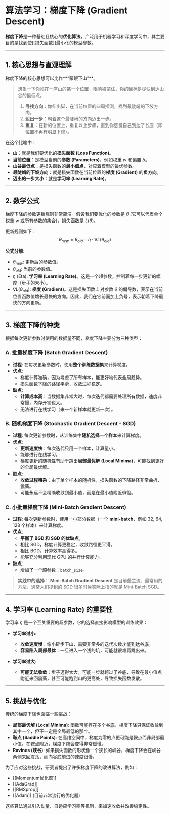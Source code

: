 # 算法学习：梯度下降 (Gradient Descent)

**梯度下降**是一种基础且核心的**优化算法**，广泛用于机器学习和深度学习中，其主要目的是找到使[[损失函数]]最小化的模型参数。

---

## 1. 核心思想与直观理解

梯度下降的核心思想可以比作**“蒙眼下山”**。

> 想象一下你站在一座山的某一个位置，眼睛被蒙住，你的目标是尽快到达山谷的最低点。
> 1.  **寻找方向**：你伸出脚，在当前位置的四周探测，找到最陡峭的下坡方向。
> 2.  **迈出一步**：朝着这个最陡峭的方向迈出一步。
> 3.  **重复**：在新的位置上，重复以上步骤，直到你感觉自己到达了谷底（即位置不再有明显下降）。

在这个比喻中：
- **山**：就是我们要优化的**损失函数 (Loss Function)**。
- **当前位置**：是模型当前的**参数 (Parameters)**，例如权重 $w$ 和偏置 $b$。
- **山谷最低点**：是损失函数的**最小值点**，对应着模型的最优参数。
- **最陡峭的下坡方向**：就是损失函数在当前位置的**梯度 (Gradient)** 的**负方向**。
- **迈出的一步大小**：就是**学习率 (Learning Rate)**。

---

## 2. 数学公式

梯度下降的参数更新规则非常简洁。假设我们要优化的参数是 $\theta$ (它可以代表单个权重 $w$ 或所有参数的集合)，损失函数是 $L(\theta)$。

更新规则如下：
$$ \theta_{new} = \theta_{old} - \eta \cdot \nabla L(\theta_{old}) $$

**公式分解**:
- $\theta_{new}$: 更新后的参数值。
- $\theta_{old}$: 当前的参数值。
- $\eta$ (Eta): **学习率 (Learning Rate)**。这是一个超参数，控制着每一步更新的幅度（步子的大小）。
- $\nabla L(\theta_{old})$: **梯度 (Gradient)**。这是损失函数 $L$ 对参数 $\theta$ 的偏导数，表示在当前位置函数值增长最快的方向。因此，我们在它前面加上负号，表示朝着下降最快的方向更新。

---

## 3. 梯度下降的种类

根据每次更新参数时使用的数据量不同，梯度下降主要分为三种类型：

### A. 批量梯度下降 (Batch Gradient Descent)

- **过程**: 在每次更新参数时，使用**整个训练数据集**来计算梯度。
- **优点**:
    - 梯度计算准确，因为考虑了所有样本，能更好地代表全局趋势。
    - 损失函数下降的路径平滑，收敛过程稳定。
- **缺点**:
    - **计算成本高**：当数据集非常大时，每次迭代都需要处理所有数据，速度非常慢，内存开销也大。
    - 无法进行在线学习（来一个新样本就更新一次）。

### B. 随机梯度下降 (Stochastic Gradient Descent - SGD)

- **过程**: 每次更新参数时，从训练集中**随机选择一个样本**来计算梯度。
- **优点**:
    - **更新速度快**：每次迭代只用一个样本，计算量小。
    - 能够进行在线学习。
    - 梯度更新的随机性有助于跳出**局部最优解 (Local Minima)**，可能找到更好的全局最优解。
- **缺点**:
    - **收敛过程嘈杂**：由于单个样本的随机性，损失函数的下降路径非常曲折、震荡。
    - 可能永远不会精确收敛到最小值，而是在最小值附近徘徊。

### C. 小批量梯度下降 (Mini-Batch Gradient Descent)

- **过程**: 每次更新参数时，使用一小部分数据（一个 **mini-batch**，例如 32, 64, 128 个样本）来计算梯度。
- **优点**:
    - **平衡了 BGD 和 SGD 的优缺点**。
    - 相比 SGD，梯度计算更稳定，收敛路径更平滑。
    - 相比 BGD，计算效率高得多。
    - 能够充分利用现代 GPU 的并行计算能力。
- **缺点**:
    - 增加了一个超参数：`batch_size`。

> **实践中的选择**：
> **Mini-Batch Gradient Descent** 是目前最主流、最常用的方法，通常人们提到的 SGD 很多时候实际上指的就是 Mini-Batch SGD。

---

## 4. 学习率 (Learning Rate) 的重要性

学习率 $\eta$ 是一个至关重要的超参数，它的选择直接影响模型的训练效果：

- **学习率过小**:
    - **收敛速度慢**：像小碎步下山，需要非常多的迭代次数才能到达谷底。
    - **容易陷入局部最优**：一旦进入一个浅的坑，可能就很难再跳出来。

- **学习率过大**:
    - **可能无法收敛**：步子迈得太大，可能一步就跨过了谷底，导致在最小值点附近来回震荡，甚至可能跑到山的更高处，导致损失函数发散。

---

## 5. 挑战与优化

传统的梯度下降也面临一些挑战：

- **局部最优解 (Local Minima)**: 函数可能存在多个谷底，梯度下降只保证收敛到其中一个，但不一定是全局最低的那个。
- **鞍点 (Saddle Points)**: 在高维空间中，梯度为零的点更可能是鞍点而非局部最小值。在鞍点附近，梯度下降会变得非常缓慢。
- **Ravines (峡谷)**: 如果损失函数的形状像一个狭长的峡谷，梯度下降会在峡谷两侧来回震荡，而向谷底前进的速度很慢。

为了应对这些挑战，研究者提出了许多梯度下降的改进算法，例如：
- [[Momentum优化器]]
- [[AdaGrad]]
- [[RMSprop]]
- [[Adam]] (目前非常流行的优化器)

这些算法通过引入动量、自适应学习率等机制，来加速收敛并改善稳定性。